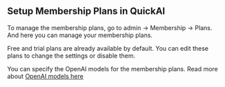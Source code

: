 ## Setup Membership Plans in QuickAI
To manage the membership plans, go to admin -> Membership -> Plans. And here you can manage your membership plans.



Free and trial plans are already available by default. You can edit these plans to change the settings or disable them.

You can specify the OpenAI models for the membership plans. Read more about [OpenAI models here](https://platform.openai.com/docs/models/gpt-3)
